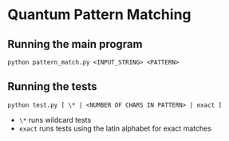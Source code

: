# Quantum Pattern Matching

## Running the main program
```
python pattern_match.py <INPUT_STRING> <PATTERN>
```


## Running the tests
```
python test.py [ \* | <NUMBER OF CHARS IN PATTERN> | exact ]
```
* `\*` runs wildcard tests
* `exact` runs tests using the latin alphabet for exact matches

